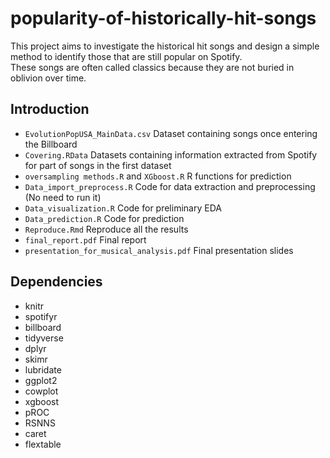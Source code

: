 # popularity-of-historically-hit-songs
This project aims to investigate the historical hit songs and design a simple method to identify those that are still popular on Spotify.  
These songs are often called classics because they are not buried in oblivion over time. 
## Introduction
* `EvolutionPopUSA_MainData.csv`    Dataset containing songs once entering the Billboard
* `Covering.RData`    Datasets containing information extracted from Spotify for part of songs in the first dataset
* `oversampling methods.R` and `XGboost.R`     R functions for prediction
* `Data_import_preprocess.R`    Code for data extraction and preprocessing (No need to run it)
* `Data_visualization.R`    Code for preliminary EDA
* `Data_prediction.R`     Code for prediction
* `Reproduce.Rmd`       Reproduce all the results 
* `final_report.pdf`    Final report
* `presentation_for_musical_analysis.pdf`    Final presentation slides
## Dependencies
* knitr
* spotifyr
* billboard
* tidyverse
* dplyr
* skimr
* lubridate
* ggplot2
* cowplot
* xgboost
* pROC
* RSNNS
* caret
* flextable
